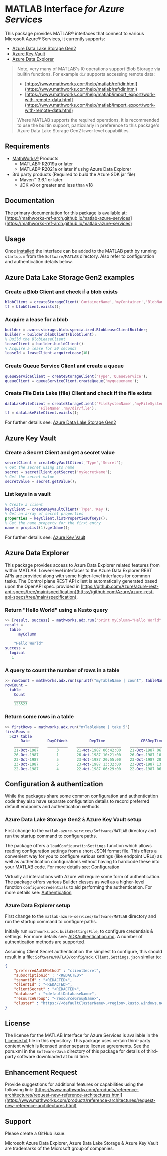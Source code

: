 # MATLAB Interface *for Azure Services*

This package provides MATLAB® interfaces that connect to various Microsoft Azure®
Services, it currently supports:

* [Azure Data Lake Storage Gen2](https://mathworks-ref-arch.github.io/matlab-azure-services/DataLakeStorageGen2.html)
* [Azure Key Vault](https://mathworks-ref-arch.github.io/matlab-azure-services/KeyVault.html)
* [Azure Data Explorer](https://mathworks-ref-arch.github.io/matlab-azure-services/DataExplorer.html)

> Note, very many of MATLAB's IO operations support Blob Storage via builtin functions.
> For example `dir` supports accessing remote data:
>
> * [https://www.mathworks.com/help/matlab/ref/dir.html](https://www.mathworks.com/help/matlab/ref/dir.html)
> * [https://www.mathworks.com/help/matlab/import_export/work-with-remote-data.html](https://www.mathworks.com/help/matlab/import_export/work-with-remote-data.html)
>
> Where MATLAB supports the required operations, it is recommended to use the builtin
> support, particularly in preference to this package's Azure Data Lake Storage Gen2
> lower level capabilities.

## Requirements

* [MathWorks®](http://www.mathworks.com) Products
  * MATLAB® R2019a or later
  * MATLAB® R2021a or later if using Azure Data Explorer
* 3rd party products (Required to build the Azure SDK jar file)
  * Maven™ 3.6.1 or later
  * JDK v8 or greater and less than v18

## Documentation

The primary documentation for this package is available at: [https://mathworks-ref-arch.github.io/matlab-azure-services](https://mathworks-ref-arch.github.io/matlab-azure-services)

## Usage

Once [installed](https://mathworks-ref-arch.github.io/matlab-azure-services/Installation.html)
the interface can be added to the MATLAB path by running `startup.m` from the `Software/MATLAB` directory.
Also refer to configuration and authentication details below.

## Azure Data Lake Storage Gen2 examples

### Create a Blob Client and check if a blob exists

```matlab
blobClient = createStorageClient('ContainerName','myContainer','BlobName','myBlob') 
tf = blobClient.exists();
```

### Acquire a lease for a blob

```matlab
builder = azure.storage.blob.specialized.BlobLeaseClientBuilder;
builder = builder.blobClient(blobClient);
% Build the BlobLeaseClient
leaseClient = builder.buildClient();
% Acquire a lease for 30 seconds
leaseId = leaseClient.acquireLease(30)
```

### Create Queue Service Client and create a queue

```matlab
queueServiceClient = createStorageClient('Type','QueueService');
queueClient = queueServiceClient.createQueue('myqueuename');
```

### Create File Data Lake (file) Client and check if the file exists

```matlab
dataLakeFileClient = createStorageClient('FileSystemName','myFileSystem',...
               'FileName','my/dir/file');
tf = dataLakeFileClient.exists();
```

For further details see: [Azure Data Lake Storage Gen2](https://mathworks-ref-arch.github.io/matlab-azure-services/DataLakeStorageGen2.html)

## Azure Key Vault

### Create a Secret Client and get a secret value

```matlab
secretClient = createKeyVaultClient('Type','Secret');
% Get the secret using its name
secret = secretClient.getSecret('mySecretName');
% Get the secret value
secretValue = secret.getValue();
```

### List keys in a vault

```matlab
% Create a client
keyClient = createKeyVaultClient('Type','Key');
% Get an array of secret properties
properties = keyClient.listPropertiesOfKeys();
% Get the name property for the first entry
name = propList(1).getName();
```

For further details see: [Azure Key Vault](https://mathworks-ref-arch.github.io/matlab-azure-services/KeyVault.html)

## Azure Data Explorer

This package provides access to Azure Data Explorer related features from within MATLAB.
Lower-level interfaces to the Azure Data Explorer REST APIs are provided along with
some higher-level interfaces for common tasks.
The Control plane REST API client is automatically generated based upon the OpenAPI spec.
provided in [https://github.com/Azure/azure-rest-api-specs/tree/main/specification](https://github.com/Azure/azure-rest-api-specs/tree/main/specification).

### Return "Hello World" using a Kusto query

```matlab
>> [result, success] = mathworks.adx.run('print myColumn="Hello World"')
result =
  table
      myColumn    
    _____________
    "Hello World"
success =
  logical
   1
```

### A query to count the number of rows in a table

```matlab
>> rowCount = mathworks.adx.run(sprintf("myTableName | count", tableName))
rowCount =
  table
    Count 
    ______
    123523
```

### Return some rows in a table

```matlab
>> firstRows = mathworks.adx.run("myTableName | take 5")
firstRows =
  5x27 table
       Date        DayOfWeek          DepTime                CRSDepTime
    ___________    _________    ____________________    ____________________
    21-Oct-1987        3        21-Oct-1987 06:42:00    21-Oct-1987 06:30:00
    26-Oct-1987        1        26-Oct-1987 10:21:00    26-Oct-1987 10:20:00
    23-Oct-1987        5        23-Oct-1987 20:55:00    23-Oct-1987 20:35:00
    23-Oct-1987        5        23-Oct-1987 13:32:00    23-Oct-1987 13:20:00
    22-Oct-1987        4        22-Oct-1987 06:29:00    22-Oct-1987 06:30:00
```

## Configuration & authentication

While the packages share some common configuration and authentication code they
also have separate configuration details to record preferred default endpoints
and authentication methods.

### Azure Data Lake Storage Gen2 & Azure Key Vault setup

First change to the `matlab-azure-services/Software/MATLAB` directory and run the
startup command to configure paths.

The package offers a `loadConfigurationSettings` function which allows reading
configuration settings from a short JSON format file. This offers a convenient
way for you to configure various settings (like endpoint URLs) as well as
authentication configurations without having to hardcode these into your MATLAB
code. For more details see: [Configuration](https://mathworks-ref-arch.github.io/matlab-azure-services/Configuration.html)

Virtually all interactions with Azure will require some form of authentication.
The package offers various Builder classes as well as a higher-level function
`configureCredentials` to aid performing the authentication. For more details
see: [Authentication](https://mathworks-ref-arch.github.io/matlab-azure-services/Authentication.html)

### Azure Data Explorer setup

First change to the `matlab-azure-services/Software/MATLAB` directory and run the
startup command to configure paths.

Initially run `mathworks.adx.buildSettingsFile`, to configure credentials & settings.
For more details see: [ADXAuthentication.md](Documentation/ADXAuthentication.md).
A number of authentication methods are supported.

Assuming Client Secret authentication, the simplest to configure, this should result
in a file: `Software/MATLAB/config/adx.Client.Settings.json` similar to:

```json
{
    "preferredAuthMethod" : "clientSecret",
    "subscriptionId" : "<REDACTED>",
    "tenantId" : "<REDACTED>",
    "clientId" : "<REDACTED>",
    "clientSecret" : "<REDACTED>",
    "database" : "<defaultDatabaseName>",
    "resourceGroup": "<resourceGroupName>",
    "cluster" : "https://<defaultClusterName>.<region>.kusto.windows.net"
}
```

## License

The license for the MATLAB Interface for Azure Services is available in the
[License.txt](License.txt) file in this repository. This package uses certain
third-party content which is licensed under separate license agreements.
See the pom.xml in the `Software/Java` directory of this package for details of
third-party software downloaded at build time.

## Enhancement Request

Provide suggestions for additional features or capabilities using the following
link: [https://www.mathworks.com/products/reference-architectures/request-new-reference-architectures.html](https://www.mathworks.com/products/reference-architectures/request-new-reference-architectures.html)

## Support

Please create a GitHub issue.

Microsoft Azure Data Explorer, Azure Data Lake Storage & Azure Key Vault are trademarks of the Microsoft group of companies.

[//]: #  (Copyright 2021-2024 The MathWorks, Inc.)
